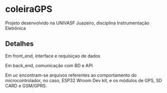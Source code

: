 # coleiraGPS
Projeto desenvolvido na UNIVASF Juazeiro, disciplina Instrumentação Eletrônica

## Detalhes
Em front_end, interface e requisiçao de dados 

Em back_end, comunicação com BD e API

Em *uc* encontram-se arquivos referentes ao comportamento do microcontrolador, no caso, ESP32 Wroom Dev kit, e os módulos de GPS, SD CARD e GSM/GPRS.
